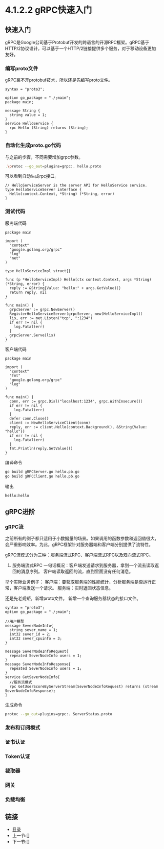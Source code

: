 # 4.1.2.2 gRPC快速入门

## 快速入门

gRPC是Google公司基于Protobuf开发的跨语言的开源RPC框架。gRPC基于HTTP/2协议设计，可以基于一个HTTP/2链接提供多个服务，对于移动设备更加友好。

### 编写proto文件

gRPC离不开protobuf技术，所以还是先编写proto文件。

```code
syntax = "proto3";

option go_package = "./;main";
package main;

message String {
  string value = 1;
}
service HelloService {
  rpc Hello (String) returns (String);
}

```

### 自动化生成proto.go代码

与之前的步骤，不同需要增加grpc参数。

```bash
.\protoc --go_out=plugins=grpc:. hello.proto
```

可以看到自动生成rpc接口。

```code
// HelloServiceServer is the server API for HelloService service.
type HelloServiceServer interface {
  Hello(context.Context, *String) (*String, error)
}
```

### 测试代码

服务端代码

```code
package main

import (
  "context"
  "google.golang.org/grpc"
  "log"
  "net"
)

type HelloServiceImpl struct{}

func (p *HelloServiceImpl) Hello(ctx context.Context, args *String) (*String, error) {
  reply := &String{Value: "hello:" + args.GetValue()}
  return reply, nil
}

func main() {
  grpcServer := grpc.NewServer()
  RegisterHelloServiceServer(grpcServer, new(HelloServiceImpl))
  lis, err := net.Listen("tcp", ":1234")
  if err != nil {
    log.Fatal(err)
  }
  grpcServer.Serve(lis)
}

```

客户端代码

```code
package main

import (
  "context"
  "fmt"
  "google.golang.org/grpc"
  "log"
)

func main() {
  conn, err := grpc.Dial("localhost:1234", grpc.WithInsecure())
  if err != nil {
    log.Fatal(err)
  }
  defer conn.Close()
  client := NewHelloServiceClient(conn)
  reply, err := client.Hello(context.Background(), &String{Value: "hello"})
  if err != nil {
    log.Fatal(err)
  }
  fmt.Println(reply.GetValue())
}

```

编译命令

```bash
go build gRPCServer.go hello.pb.go
go build gRPCClient.go hello.pb.go
```

输出

```text
hello:hello
```

## gRPC进阶

### gRPC流

之前所有的例子都只适用于小数据量的场景。如果调用的函数参数和返回值很大，会严重影响效率。为此，gRPC框架针对服务器端和客户端分别提供了流特性。

gRPC流模式分为三种：服务端流式RPC、客户端流式RPC以及双向流式RPC。

1. 服务端流式RPC
一句话概况：客户端发送请求到服务器，拿到一个流去读取返回的消息序列。 客户端读取返回的流，直到里面没有任何消息。

举个实际业务例子：
客户端：要获取服务端的性能统计，分析服务端是否运行正常，客户端发送一个请求。
服务端：实时返回状态信息。

还是先老规矩，新增proto文件。
新增一个查询服务器状态的接口文件。

```code
syntax = "proto3";
option go_package = "./;main";

//用户模型
message SeverNodeInfo{
  string sever_name = 1;
  int32 sever_id = 2;
  int32 sever_cpuinfo = 3;
}

message SeverNodeInfoRequest{
  repeated SeverNodeInfo users = 1;
}
message SeverNodeInfoResponse{
  repeated SeverNodeInfo users = 1;
}
service GetSeverNodeInfo{
  //服务流模式
  rpc GetUserScoreByServerStream(SeverNodeInfoRequest) returns (stream SeverNodeInfoResponse);
}

```

生成命令

```bash
protoc --go_out=plugins=grpc:. ServerStatus.proto
```

### 发布和订阅模式

### 证书认证

### Token认证

### 截取器

### 网关

### 负载均衡

## 链接

- [目录](directory.md)
- 上一节:[]
- 下一节:[]

